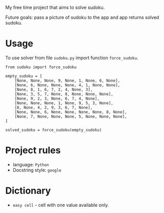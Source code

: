 My free time project that aims to solve sudoku.

Future goals: pass a picture of sudoku to the app and app returns solved sudoku.

# Usage

To use solver from file `sudoku.py` import function `force_sudoku`.

```
from sudoku import force_sudoku

empty_sudoku = [
    [None, None, None, 9, None, 1, None, 6, None],
    [None, 6, None, None, None, 4, 1, None, None],
    [None, 8, 1, 6, 7, 2, 4, None, 3],
    [None, 3, 5, 7, None, 8, None, None, None],
    [None, 9, 2, 3, None, 6, 7, 4, None],
    [None, None, None, 1, None, 9, 5, 3, None],
    [8, None, 4, 2, 9, 3, 6, 7, None],
    [None, None, 6, None, None, None, None, 8, None],
    [None, 7, None, None, None, 5, None, None, None],
]

solved_sudoku = force_sudoku(empty_sudoku)
```


# Project rules

* language: `Python`
* Docstring style: `google`


# Dictionary

* `easy cell` - cell with one value available only.